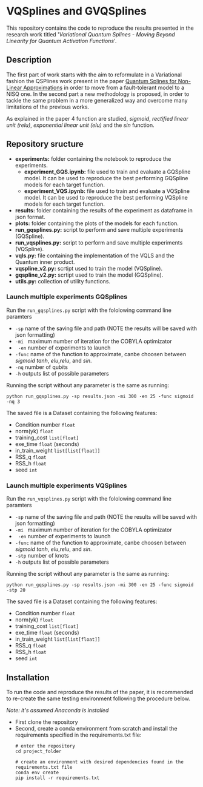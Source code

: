 
# VQSplines and GVQSplines 

This repository contains the code to reproduce the results presented in the research work titled '_Variational Quantum Splines - Moving Beyond Linearity for Quantum Activation Functions_'.

## Description

The first part of work starts with the aim to reformulate in a Variational fashion the QSPlines work present in the paper [Quantum Splines for Non-Linear Approximations](https://dl.acm.org/doi/pdf/10.1145/3387902.3394032) in order to move from a fault-tolerant model to a NISQ one. 
In the second part a new methodology is proposed, in order to tackle the same problem in a more generalized way and overcome many limitations of the previous works. 

As explained in the paper 4 function are studied, *sigmoid*, *rectified linear unit (relu)*, *exponential linear unit (elu)* and the *sin* function.


## Repository sructure
- **experiments:** folder containing the notebook to reproduce the experiments.
    - **experiment_GQS.ipynb:** file used to train and evaluate a GQSpline model. It can be used to reproduce the best performing GQSpline models for each target function.
    - **experiment_VQS.ipynb:** file used to train and evaluate a VQSpline model. It can be used to reproduce the best performing VQSpline models for each target function.
- **results:** folder containing the results of the experiment as dataframe in json format.
- **plots:** folder containing the plots of the models for each function.
- **run_gqsplines.py:** script to perform and save multiple experiments (GQSpline).
- **run_vqsplines.py:** script to perform and save multiple experiments (VQSpline).
- **vqls.py:** file containing the implementation of the VQLS and the Quantum inner product. 
- **vqspline_v2.py:** scrtipt used to train the model (VQSpline).
- **gqspline_v2.py:** scrtipt used to train the model (GQSpline).
- **utils.py:** collection of utility functions.
### Launch multiple experiments GQSplines

Run the ``` run_gqsplines.py ``` script with the fololowing command line paramters
- ``` -sp ``` name of the saving file and path (NOTE the results will be saved with json formatting)
- ```-mi ``` maximum number of iteration for the COBYLA optimizator
- ``` -en``` number of experiments to launch
- ```-func``` name of the function to approximate, canbe choosen between _sigmoid_ _tanh_, _elu_,_relu_, and _sin_.
- ```-nq``` number of qubits 
- ```-h``` outputs list of possible parameters

Running the script without any parameter is the same as running:
```
python run_gqsplines.py -sp results.json -mi 300 -en 25 -func sigmoid -nq 3
```

The saved file is a Dataset containing the following features:
- Condition number ```float``` 
- norm(yk)  ```float```
- training_cost ```list[float]```
- exe_time ```float``` (seconds)
- in_train_weight ```list[list[float]]```
- RSS_q ``float``
- RSS_h `float`
- seed `int`

### Launch multiple experiments VQSplines

Run the ``` run_vqsplines.py ``` script with the fololowing command line paramters
- ``` -sp ``` name of the saving file and path (NOTE the results will be saved with json formatting)
- ```-mi ``` maximum number of iteration for the COBYLA optimizator
- ``` -en``` number of experiments to launch
- ```-func``` name of the function to approximate, canbe choosen between _sigmoid_ _tanh_, _elu_,_relu_, and _sin_.
- ```-stp``` number of knots 
- ```-h``` outputs list of possible parameters

Running the script without any parameter is the same as running:
```
python run_gqsplines.py -sp results.json -mi 300 -en 25 -func sigmoid -stp 20
```

The saved file is a Dataset containing the following features:
- Condition number ```float``` 
- norm(yk)  ```float```
- training_cost ```list[float]```
- exe_time ```float``` (seconds)
- in_train_weight ```list[list[float]]```
- RSS_q ``float``
- RSS_h `float`
- seed `int`


## Installation
To run the code and reproduce the results of the paper, it is recommended to re-create the same testing environment following the procedure below.

*Note: it's assumed Anaconda is installed*
- First clone the repository
- Second, create a conda environment from scratch and install the requirements specified in the requirements.txt file:  
    ```
    # enter the repository
    cd project_folder

    # create an environment with desired dependencies found in the requirements.txt file
    conda env create
    pip install -r requirements.txt
    ```
